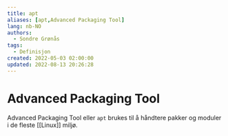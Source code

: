```yaml
---
title: apt
aliases: [apt,Advanced Packaging Tool]
lang: nb-NO
authors:
  - Sondre Grønås
tags:
  - Definisjon
created: 2022-05-03 02:00:00
updated: 2022-08-13 20:26:28
---
```

# Advanced Packaging Tool
Advanced Packaging Tool eller `apt` brukes til å håndtere pakker og moduler i de fleste [[Linux]] miljø.
